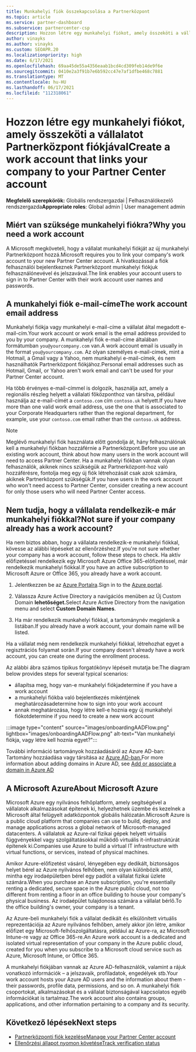 ```yaml
---
title: Munkahelyi fiók összekapcsolása a Partnerközpont
ms.topic: article
ms.service: partner-dashboard
ms.subservice: partnercenter-csp
description: Hozzon létre egy munkahelyi fiókot, amely összeköti a vállalatát Partnerközpont fiókjával. Ez lehetővé teszi, hogy a vállalat alkalmazottai hozzáférjenek Partnerközpont.
author: vinayks
ms.author: vinayks
ms.custom: SEOAPR.20
ms.localizationpriority: high
ms.date: 6/17/2021
ms.openlocfilehash: 69aa45de55a4356eaab1bcd4cd309feb14de9f6e
ms.sourcegitcommit: 0410e2a3f91b7e6b592cc47e7af1dfbe468c7881
ms.translationtype: MT
ms.contentlocale: hu-HU
ms.lasthandoff: 06/17/2021
ms.locfileid: "112318061"
---
```

# <a name="create-a-work-account-that-links-your-company-to-your-partner-center-account"></a><span data-ttu-id="81a67-104">Hozzon létre egy munkahelyi fiókot, amely összeköti a vállalatot Partnerközpont fiókjával</span><span class="sxs-lookup"><span data-stu-id="81a67-104">Create a work account that links your company to your Partner Center account</span></span>

<span data-ttu-id="81a67-105">**Megfelelő szerepkörök:** Globális rendszergazdai | Felhasználókezelő rendszergazda</span><span class="sxs-lookup"><span data-stu-id="81a67-105">**Appropriate roles**: Global admin | User management admin</span></span>

## <a name="why-you-need-a-work-account"></a><span data-ttu-id="81a67-106">Miért van szüksége munkahelyi fiókra?</span><span class="sxs-lookup"><span data-stu-id="81a67-106">Why you need a work account</span></span>

<span data-ttu-id="81a67-107">A Microsoft megköveteli, hogy a vállalat munkahelyi fiókját az új munkahelyi Partnerközpont hozzá.</span><span class="sxs-lookup"><span data-stu-id="81a67-107">Microsoft requires you to link your company's work account to your new Partner Center account.</span></span> <span data-ttu-id="81a67-108">A hivatkozással a fiók felhasználói bejelentkeznek Partnerközpont munkahelyi fiókjuk felhasználónevével és jelszavával.</span><span class="sxs-lookup"><span data-stu-id="81a67-108">The link enables your account users to sign in to Partner Center with their work account user names and passwords.</span></span>

## <a name="the-work-account-email-address"></a><span data-ttu-id="81a67-109">A munkahelyi fiók e-mail-címe</span><span class="sxs-lookup"><span data-stu-id="81a67-109">The work account email address</span></span>

<span data-ttu-id="81a67-110">Munkahelyi fiókja vagy munkahelyi e-mail-címe a vállalat által megadott e-mail-cím.</span><span class="sxs-lookup"><span data-stu-id="81a67-110">Your work account or work email is the email address provided to you by your company.</span></span> <span data-ttu-id="81a67-111">A munkahelyi fiók e-mail-címe általában formátumban `you@yourcompany.com` van.</span><span class="sxs-lookup"><span data-stu-id="81a67-111">A work account email is usually in the format `you@yourcompany.com`.</span></span> <span data-ttu-id="81a67-112">Az olyan személyes e-mail-címek, mint a Hotmail, a Gmail vagy a Yahoo, nem munkahelyi e-mail-címek, és nem használhatók Partnerközpont fiókjához.</span><span class="sxs-lookup"><span data-stu-id="81a67-112">Personal email addresses such as Hotmail, Gmail, or Yahoo aren't work email and can't be used for your Partner Center account.</span></span>

<span data-ttu-id="81a67-113">Ha több érvényes e-mail-címmel is dolgozik, használja azt, amely a regionális részleg helyett a vállalati főközponthoz van társítva, például használja az e-mail-címét a `contoso.com` cím `contoso.uk` helyett.</span><span class="sxs-lookup"><span data-stu-id="81a67-113">If you have more than one valid work email address, use the one that is associated to your Corporate Headquarters rather than the regional department, for example, use your `contoso.com` email rather than the `contoso.uk` address.</span></span>

> [!NOTE]  
> <span data-ttu-id="81a67-114">Meglévő munkahelyi fiók használata előtt gondolja át, hány felhasználónak kell a munkahelyi fiókban hozzáférnie a Partnerközpont.</span><span class="sxs-lookup"><span data-stu-id="81a67-114">Before you use an existing work account, think about how many users in the work account will need to access Partner Center.</span></span> <span data-ttu-id="81a67-115">Ha a munkahelyi fiókban vannak olyan felhasználók, akiknek nincs szükségük az Partnerközpont-hoz való hozzáférésre, fontolja meg egy új fiók létrehozását csak azok számára, akiknek Partnerközpont szükségük.</span><span class="sxs-lookup"><span data-stu-id="81a67-115">If you have users in the work account who won't need access to Partner Center, consider creating a new account for only those users who will need Partner Center access.</span></span>

## <a name="not-sure-if-your-company-already-has-a-work-account"></a><span data-ttu-id="81a67-116">Nem tudja, hogy a vállalata rendelkezik-e már munkahelyi fiókkal?</span><span class="sxs-lookup"><span data-stu-id="81a67-116">Not sure if your company already has a work account?</span></span>

<span data-ttu-id="81a67-117">Ha nem biztos abban, hogy a vállalata rendelkezik-e munkahelyi fiókkal, kövesse az alábbi lépéseket az ellenőrzéshez.</span><span class="sxs-lookup"><span data-stu-id="81a67-117">If you're not sure whether your company has a work account, follow these steps to check.</span></span> <span data-ttu-id="81a67-118">Ha aktív előfizetéssel rendelkezik egy Microsoft Azure Office 365-előfizetéssel, már rendelkezik munkahelyi fiókkal.</span><span class="sxs-lookup"><span data-stu-id="81a67-118">If you have an active subscription to Microsoft Azure or Office 365, you already have a work account.</span></span>

1. <span data-ttu-id="81a67-119">Jelentkezzen be az [Azure Portalra](https://portal.azure.com).</span><span class="sxs-lookup"><span data-stu-id="81a67-119">Sign in to the [Azure portal](https://portal.azure.com).</span></span>

2. <span data-ttu-id="81a67-120">Válassza Azure Active Directory a navigációs menüben az Új Custom Domain **lehetőséget.**</span><span class="sxs-lookup"><span data-stu-id="81a67-120">Select Azure Active Directory from the navigation menu and select **Custom Domain Names**.</span></span>

3. <span data-ttu-id="81a67-121">Ha már rendelkezik munkahelyi fiókkal, a tartománynév megjelenik a listában.</span><span class="sxs-lookup"><span data-stu-id="81a67-121">If you already have a work account, your domain name will be listed.</span></span>

<span data-ttu-id="81a67-122">Ha a vállalat még nem rendelkezik munkahelyi fiókkal, létrehozhat egyet a regisztrációs folyamat során.</span><span class="sxs-lookup"><span data-stu-id="81a67-122">If your company doesn't already have a work account, you can create one during the enrollment process.</span></span>

<span data-ttu-id="81a67-123">Az alábbi ábra számos tipikus forgatókönyv lépéseit mutatja be:</span><span class="sxs-lookup"><span data-stu-id="81a67-123">The diagram below provides steps for several typical scenarios:</span></span>

- <span data-ttu-id="81a67-124">állapítsa meg, hogy van-e munkahelyi fiókja</span><span class="sxs-lookup"><span data-stu-id="81a67-124">determine if you have a work account</span></span>
- <span data-ttu-id="81a67-125">a munkahelyi fiókba való bejelentkezés mikéntjének meghatározása</span><span class="sxs-lookup"><span data-stu-id="81a67-125">determine how to sign into your work account</span></span>
- <span data-ttu-id="81a67-126">annak meghatározása, hogy létre kell-e hoznia egy új munkahelyi fiókot</span><span class="sxs-lookup"><span data-stu-id="81a67-126">determine if you need to create a new work account</span></span>

:::image type="content" source="images/onboardingAADFlow.png" lightbox="images/onboardingAADFlow.png" alt-text="Van munkahelyi fiókja, vagy létre kell hoznia egyet?":::

<span data-ttu-id="81a67-128">További információ tartományok hozzáadásáról az Azure AD-ban: Tartomány hozzáadása vagy társítása az [Azure AD-ban.](/azure/active-directory/active-directory-add-domain)</span><span class="sxs-lookup"><span data-stu-id="81a67-128">For more information about adding domains in Azure AD, see [Add or associate a domain in Azure AD](/azure/active-directory/active-directory-add-domain)</span></span>

## <a name="about-microsoft-azure"></a><span data-ttu-id="81a67-129">A Microsoft Azure</span><span class="sxs-lookup"><span data-stu-id="81a67-129">About Microsoft Azure</span></span>

<span data-ttu-id="81a67-130">Microsoft Azure egy nyilvános felhőplatform, amely segítségével a vállalatok alkalmazásokat építenek ki, helyezhetnek üzembe és kezelnek a Microsoft által felügyelt adatközpontok globális hálózatán.</span><span class="sxs-lookup"><span data-stu-id="81a67-130">Microsoft Azure is a public cloud platform that companies can use to build, deploy, and manage applications across a global network of Microsoft-managed datacenters.</span></span> <span data-ttu-id="81a67-131">A vállalatok az Azure-ral fizikai gépek helyett virtuális függvényekkel vagy szolgáltatásokkal működő virtuális it-infrastruktúrát építenek ki.</span><span class="sxs-lookup"><span data-stu-id="81a67-131">Companies use Azure to build a virtual IT infrastructure with virtual functions, or services, instead of physical machines.</span></span>

<span data-ttu-id="81a67-132">Amikor Azure-előfizetést vásárol, lényegében egy dedikált, biztonságos helyet bérel az Azure nyilvános felhőben, nem olyan különbözik attól, mintha egy irodaépületben bérel egy padlót a vállalat fizikai üzlete számára.</span><span class="sxs-lookup"><span data-stu-id="81a67-132">When you purchase an Azure subscription, you're essentially renting a dedicated, secure space in the Azure public cloud, not too different from renting a floor in an office building to house your company's physical business.</span></span> <span data-ttu-id="81a67-133">Az irodaépület tulajdonosa számára a vállalat bérlő.</span><span class="sxs-lookup"><span data-stu-id="81a67-133">To the office building's owner, your company is a tenant.</span></span>

<span data-ttu-id="81a67-134">Az Azure-beli munkahelyi fiók a vállalat dedikált és elkülönített virtuális reprezentációja az Azure nyilvános felhőben, amely akkor jön létre, amikor előfizet egy Microsoft-felhőszolgáltatásra, például az Azure-ra, az Microsoft Intune-re vagy az Office 365-re.</span><span class="sxs-lookup"><span data-stu-id="81a67-134">An Azure work account is a dedicated and isolated virtual representation of your company in the Azure public cloud, created for you when you subscribe to a Microsoft cloud service such as Azure, Microsoft Intune, or Office 365.</span></span>

<span data-ttu-id="81a67-135">A munkahelyi fiókjában vannak az Azure AD-felhasználók, valamint a rájuk vonatkozó információk – a jelszavaik, profiladatok, engedélyek stb.</span><span class="sxs-lookup"><span data-stu-id="81a67-135">Your work account hosts your Azure AD users and the information about them - their passwords, profile data, permissions, and so on.</span></span> <span data-ttu-id="81a67-136">A munkahelyi fiók csoportokat, alkalmazásokat és a vállalat biztonságával kapcsolatos egyéb információkat is tartalmaz.</span><span class="sxs-lookup"><span data-stu-id="81a67-136">The work account also contains groups, applications, and other information pertaining to a company and its security.</span></span>

## <a name="next-steps"></a><span data-ttu-id="81a67-137">Következő lépések</span><span class="sxs-lookup"><span data-stu-id="81a67-137">Next steps</span></span>

- [<span data-ttu-id="81a67-138">Partnerközponti fiók kezelése</span><span class="sxs-lookup"><span data-stu-id="81a67-138">Manage your Partner Center account</span></span>](partner-center-account-setup.md)
- [<span data-ttu-id="81a67-139">Ellenőrzési állapot nyomon követése</span><span class="sxs-lookup"><span data-stu-id="81a67-139">Track verification status</span></span>](verification-responses.md)
